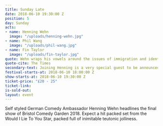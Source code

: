 ```yaml
---
title: Sunday Late
date: 2018-06-10 19:30:00 Z
position: 5
day: Sunday
acts:
- name: Henning Wehn
  image: "/uploads/henning-wehn.jpg"
- name: Phil Wang
  image: "/uploads/phil-wang.jpg"
- name: Fin Taylor
  image: "/uploads/fin-taylor.jpg"
quote: Wehn wraps his vowels around the issues of immigration and identity. And he triumphs at it
quote-cite: The Times
secondary-text: Joining Henning is a very special guest to be announced plus Live At The Apollo and Have I Got News For You star Phil Wang making his Comedy Garden debut and the wildly acclaimed Fin Taylor as host.
festival-starts-at: 2018-06-10 18:00:00 Z
show-starts-at: 2018-06-10 19:30:00 Z
ticket-price: "£20 - 25"
ticket-link:
is-sold-out:
layout: event
---
```


Self styled German Comedy Ambassador Henning Wehn headlines the final show of Bristol Comedy Garden 2018. Expect a hit packed set from the Would I Lie To You Star, packed full of inimitable teutonic jolliness.